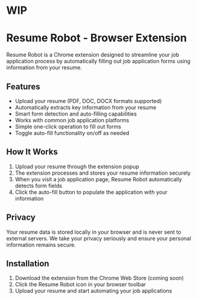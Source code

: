 
# WIP

# Resume Robot - Browser Extension

Resume Robot is a Chrome extension designed to streamline your job application process by automatically filling out job application forms using information from your resume.

## Features

- Upload your resume (PDF, DOC, DOCX formats supported)
- Automatically extracts key information from your resume
- Smart form detection and auto-filling capabilities
- Works with common job application platforms
- Simple one-click operation to fill out forms
- Toggle auto-fill functionality on/off as needed

## How It Works

1. Upload your resume through the extension popup
2. The extension processes and stores your resume information securely
3. When you visit a job application page, Resume Robot automatically detects form fields
4. Click the auto-fill button to populate the application with your information

## Privacy

Your resume data is stored locally in your browser and is never sent to external servers. We take your privacy seriously and ensure your personal information remains secure.

## Installation

1. Download the extension from the Chrome Web Store (coming soon)
2. Click the Resume Robot icon in your browser toolbar
3. Upload your resume and start automating your job applications
